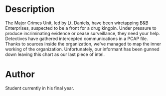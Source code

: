 # Description

The Major Crimes Unit, led by Lt. Daniels, have been wiretapping B&B Enterprises, suspected to be a front for a drug kingpin. Under pressure to produce incriminating evidence or cease surveillance, they need your help. Detectives have gathered intercepted communications in a PCAP file.
Thanks to sources inside the organization, we've managed to map the inner working of the organization. Unfortunately, our informant has been gunned down leaving this chart as our last piece of intel.

# Author

Student currently in his final year.
